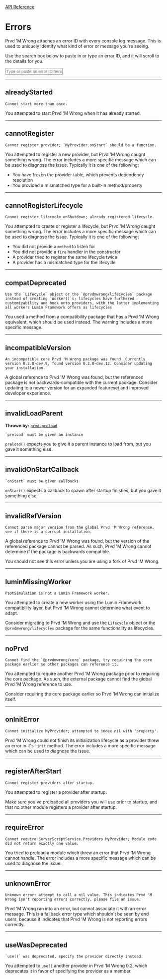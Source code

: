 <div class="pmwdoc-reference-breadcrumbs">
<a href="../">API Reference</a>
</div>

# Errors

Prvd 'M Wrong attaches an error ID with every console log message. This is used to
uniquely identify what kind of error or message you're seeing.

Use the search box below to paste in or type an error ID, and it will scroll to
the details for you.

<input
 id="pmwdoc-error-box"
 class="md-input md-input--stretch"
 placeholder="Type or paste an error ID here..."
/>

<script src="../../assets/javascripts/error-msgs.js" defer></script>

---

## alreadyStarted

```Md
Cannot start more than once.
```

You attempted to start Prvd 'M Wrong when it has already started.

---

## cannotRegister

```Md
Cannot register provider; `MyProvider.onStart` should be a function.
```

You attempted to register a new provider, but Prvd 'M Wrong caught something wrong.
The error includes a more specific message which can be used to diagnose the
issue. Typically it is one of the following:

- You have frozen the provider table, which prevents dependency resolution
- You provided a mismatched type for a built-in method/property

---

## cannotRegisterLifecycle

```Md
Cannot register lifecycle onShutdown; already registered lifecycle.
```

You attempted to create or register a lifecycle, but Prvd 'M Wrong caught
something wrong. The error includes a more specific message which can be used to
diagnose the issue. Typically it is one of the following:

- You did not provide a `method` to listen for
- You did not provide a `fire` handler in the constructor
- A provider tried to register the same lifecycle twice
- A provider has a mismatched type for the lifecycle

---

## compatDeprecated

```Md
Use the `Lifecycle` object or the `@prvdmwrong/lifecycles` package instead of creating `Worker()`s; lifecycles have furthered customizability and hook onto providers, with the latter implementing all workers Lumin Framework offers as lifecycles
```

You used a method from a compatibility package that has a Prvd 'M Wrong
equivalent, which should be used instead. The warning includes a more specific
message.

---

## incompatibleVersion

```Md
An incompatible core Prvd 'M Wrong package was found. Currently version 0.2.0-dev.9, found version 0.2.0-dev.12. Consider updating your installation.
```

A global reference to Prvd 'M Wrong was found, but the referenced package is
not backwards-compatible with the current package. Consider updating to a newer
version for an expanded featureset and improved developer experience.

---

## invalidLoadParent

**Thrown by:** [`prvd.preload`](core/providers/preload.md)

```Md
`preload` must be given an instance
```

`preload()` expects you to give it a parent instance
to load from, but you gave it something else.

---

## invalidOnStartCallback

```Md
`onStart` must be given callbacks
```

`onStart()` expects a callback to spawn after
startup finishes, but you gave it something else.

---

## invalidRefVersion

```Md
Cannot parse major version from the global Prvd 'M Wrong reference, see if there is a corrupt installation.
```

A global reference to Prvd 'M Wrong was found, but the version of the referenced
package cannot be parsed. As such, Prvd 'M Wrong cannot determine if the
package is backwards compatible.

You should not see this error unless you are using a fork of Prvd 'M Wrong.

---

## luminMissingWorker

```Md
PsotSimulation is not a Lumin Framework worker.
```

You attempted to create a new worker using the Lumin Framework compatibility
layer, but Prvd 'M Wrong cannot determine what event to adapt.

Consider migrating to Prvd 'M Wrong and use the `Lifecycle` object or the
`@prvdmwrong/lifecycles` package for the same functionality as lifecycles.

---

## noPrvd

```Md
Cannot find the `@prvdmwrong/core` package, try requiring the core package earlier so other packages can reference it.
```

You attempted to require another Prvd 'M Wrong package prior to requiring the
core package. As such, the external package cannot find the global Prvd 'M
Wrong reference to use.

Consider requiring the core package earlier so Prvd 'M Wrong can initialize
itself.

---

## onInitError

```Md
Cannot initialize MyProvider; attempted to index nil with 'property'.
```

Prvd 'M Wrong could not finish its initialization lifecycle as a provider threw an
error in it's `:init` method. The error includes a more specific message which
can be used to diagnose the issue.

---

## registerAfterStart

```Md
Cannot register providers after startup.
```

You attempted to register a provider after startup.

Make sure you've preloaded all providers you will use prior to startup, and
that no other module registers a provider after startup.

---

## requireError

```Md
Cannot require ServerScriptService.Providers.MyProvider; Module code did not return exactly one value.
```

You tried to preload a module which threw an error that Prvd 'M Wrong cannot
handle. The error includes a more specific message which can be used to diagnose
the issue.

---

## unknownError

```Md
Unknown error: attempt to call a nil value. This indicates Prvd 'M Wrong isn't reporting errors correctly, please file an issue.
```

Prvd 'M Wrong ran into an error, but cannot associate it with an error message.
This is a fallback error type which shouldn't be seen by end users, because it
indicates that Prvd 'M Wrong is not reporting errors correctly.

---

## useWasDeprecated

```Md
`use()` was deprecated, specify the provider directly instead.
```

You attempted to `use()` another provider in Prvd 'M Wrong 0.2, which deprecates
it in favor of specifying the provider as a member.
